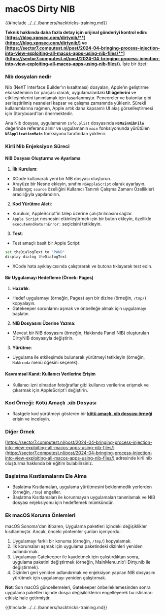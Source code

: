 # macOS Dirty NIB

{{#include ../../../banners/hacktricks-training.md}}

**Teknik hakkında daha fazla detay için orijinal gönderiyi kontrol edin:** [**https://blog.xpnsec.com/dirtynib/**](https://blog.xpnsec.com/dirtynib/) ve [**https://sector7.computest.nl/post/2024-04-bringing-process-injection-into-view-exploiting-all-macos-apps-using-nib-files/**](https://sector7.computest.nl/post/2024-04-bringing-process-injection-into-view-exploiting-all-macos-apps-using-nib-files/)**.** İşte bir özet:

### Nib dosyaları nedir

Nib (NeXT Interface Builder'ın kısaltması) dosyaları, Apple'ın geliştirme ekosisteminin bir parçası olarak, uygulamalardaki **UI öğelerini** ve etkileşimlerini tanımlamak için tasarlanmıştır. Pencereler ve butonlar gibi serileştirilmiş nesneleri kapsar ve çalışma zamanında yüklenir. Sürekli kullanımlarına rağmen, Apple artık daha kapsamlı UI akış görselleştirmesi için Storyboard'ları önermektedir.

Ana Nib dosyası, uygulamanın `Info.plist` dosyasında **`NSMainNibFile`** değerinde referans alınır ve uygulamanın `main` fonksiyonunda yürütülen **`NSApplicationMain`** fonksiyonu tarafından yüklenir.

### Kirli Nib Enjeksiyon Süreci

#### NIB Dosyası Oluşturma ve Ayarlama

1. **İlk Kurulum**:
- XCode kullanarak yeni bir NIB dosyası oluşturun.
- Arayüze bir Nesne ekleyin, sınıfını `NSAppleScript` olarak ayarlayın.
- Başlangıç `source` özelliğini Kullanıcı Tanımlı Çalışma Zamanı Özellikleri aracılığıyla yapılandırın.
2. **Kod Yürütme Aleti**:
- Kurulum, AppleScript'in talep üzerine çalıştırılmasını sağlar.
- `Apple Script` nesnesini etkinleştirmek için bir buton ekleyin, özellikle `executeAndReturnError:` seçicisini tetikleyin.
3. **Test**:

- Test amaçlı basit bir Apple Script:

```bash
set theDialogText to "PWND"
display dialog theDialogText
```

- XCode hata ayıklayıcısında çalıştırarak ve butona tıklayarak test edin.

#### Bir Uygulamayı Hedefleme (Örnek: Pages)

1. **Hazırlık**:
- Hedef uygulamayı (örneğin, Pages) ayrı bir dizine (örneğin, `/tmp/`) kopyalayın.
- Gatekeeper sorunlarını aşmak ve önbelleğe almak için uygulamayı başlatın.
2. **NIB Dosyasını Üzerine Yazma**:
- Mevcut bir NIB dosyasını (örneğin, Hakkında Panel NIB) oluşturulan DirtyNIB dosyasıyla değiştirin.
3. **Yürütme**:
- Uygulama ile etkileşimde bulunarak yürütmeyi tetikleyin (örneğin, `Hakkında` menü öğesini seçerek).

#### Kavramsal Kanıt: Kullanıcı Verilerine Erişim

- Kullanıcı izni olmadan fotoğraflar gibi kullanıcı verilerine erişmek ve çıkarmak için AppleScript'i değiştirin.

### Kod Örneği: Kötü Amaçlı .xib Dosyası

- Rastgele kod yürütmeyi gösteren bir [**kötü amaçlı .xib dosyası örneği**](https://gist.github.com/xpn/16bfbe5a3f64fedfcc1822d0562636b4) erişin ve inceleyin.

### Diğer Örnek

[https://sector7.computest.nl/post/2024-04-bringing-process-injection-into-view-exploiting-all-macos-apps-using-nib-files/](https://sector7.computest.nl/post/2024-04-bringing-process-injection-into-view-exploiting-all-macos-apps-using-nib-files/) adresinde kirli nib oluşturma hakkında bir eğitim bulabilirsiniz.

### Başlatma Kısıtlamalarını Ele Alma

- Başlatma Kısıtlamaları, uygulama yürütmesini beklenmedik yerlerden (örneğin, `/tmp`) engeller.
- Başlatma Kısıtlamaları ile korunmayan uygulamaları tanımlamak ve NIB dosyası enjeksiyonu için hedeflemek mümkündür.

### Ek macOS Koruma Önlemleri

macOS Sonoma'dan itibaren, Uygulama paketleri içindeki değişiklikler kısıtlanmıştır. Ancak, önceki yöntemler şunları içeriyordu:

1. Uygulamayı farklı bir konuma (örneğin, `/tmp/`) kopyalamak.
2. İlk korumaları aşmak için uygulama paketindeki dizinleri yeniden adlandırmak.
3. Uygulamayı Gatekeeper ile kaydetmek için çalıştırdıktan sonra, uygulama paketini değiştirmek (örneğin, MainMenu.nib'i Dirty.nib ile değiştirmek).
4. Dizinleri geri yeniden adlandırmak ve enjeksiyon yapılan NIB dosyasını yürütmek için uygulamayı yeniden çalıştırmak.

**Not**: Son macOS güncellemeleri, Gatekeeper önbelleklemesinden sonra uygulama paketleri içinde dosya değişikliklerini engelleyerek bu istismarı etkisiz hale getirmiştir.

{{#include ../../../banners/hacktricks-training.md}}
